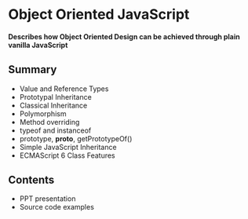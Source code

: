 # Object Oriented JavaScript

#### Describes how Object Oriented Design can be achieved through plain vanilla JavaScript

## Summary

- Value and Reference Types
- Prototypal Inheritance
- Classical Inheritance
- Polymorphism
- Method overriding
- typeof and instanceof
- prototype, __proto__, getPrototypeOf()
- Simple JavaScript Inheritance
- ECMAScript 6 Class Features

## Contents

- PPT presentation
- Source code examples